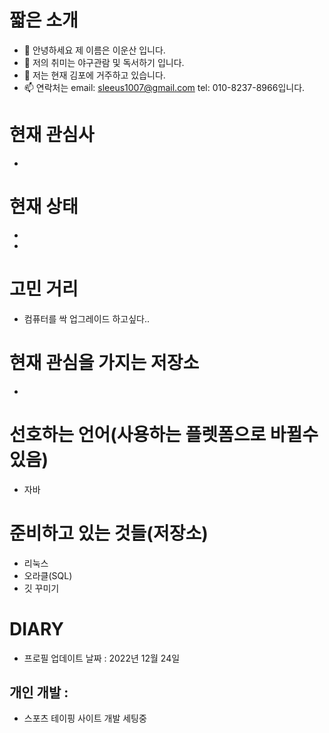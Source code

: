 # 짧은 소개
- 👋 안녕하세요 제 이름은 이운산 입니다.
- 👀 저의 취미는 야구관람 및 독서하기 입니다.
- 💞️ 저는 현재 김포에 거주하고 있습니다.
- 📫 연락처는 email: sleeus1007@gmail.com tel: 010-8237-8966입니다.

# 현재 관심사
* 

# 현재 상태
* 
* 

# 고민 거리
* 컴퓨터를 싹 업그레이드 하고싶다..
  
# 현재 관심을 가지는 저장소
* 
  
# 선호하는 언어(사용하는 플렛폼으로 바뀔수 있음)
* 자바

# 준비하고 있는 것들(저장소)
* 리눅스
* 오라클(SQL)
* 깃 꾸미기

# DIARY
- 프로필 업데이트 날짜 : 2022년 12월 24일

## 개인 개발 :
* 스포츠 테이핑 사이트 개발 세팅중

